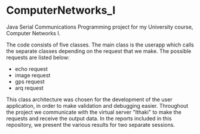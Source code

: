 # ComputerNetworks_I
Java Serial Communications Programming project for my University course, Computer Networks I.

 The code consists of five classes. The main class is the userapp which calls the separate classes depending on the request that we make. The possible requests are listed below:
 
 * echo request
 * image request
 * gps request
 * arq request
 
This class architecture was chosen for the development of the user application, in order to make validation and debugging easier. Throughout the project we communicate with the virtual server "Ithaki" to make the requests and receive the output data. In the reports included in this repository, we present the various results for two separate sessions.
